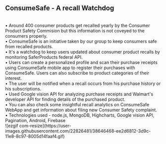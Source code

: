 ## ConsumeSafe - A recall Watchdog
<br>
• Around 400 consumer products get recalled yearly by the Consumer Product Safety Commision but this information is not coveyed to the consumers properly.<br>
• ConsumeSafe is an initiative taken by our group to keep consumers safe from recalled products.<br>
• It's a watchdog to keep users updated about consumer product recalls by monitoring SaferProducts federal API.<br>
• Users can create a personalized profile and scan their purchase receipts using ConsumeSafe mobile app to register their purchases with ConsumeSafe. Users can also subscribe to product categories of their interest.<br>
• The user will be notified when a recall occurs from his purchase history or his subscriptions.<br>
• Used Google vision API for analyzing purchase receipts and Walmart's developer API for finding details of the purchased product.<br>
• You can also check some insightful recall analytics on ConsumeSafe WebApp and get information about filing new Consumer Safety complaint.<br>
• Technologies used - node.js, MongoDB, Highcharts, Google vision API, Pagination, Android, Firebase

<br>
![ezgif com-resize](https://user-images.githubusercontent.com/22826481/38646468-ee2d6812-3d9c-11e8-8c97-8005d14faaf4.gif)
